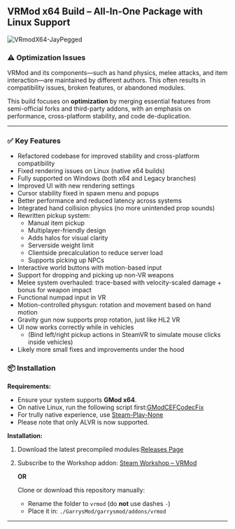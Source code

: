 ## **VRMod x64 Build – All-In-One Package with Linux Support**

![VRmodX64-JayPegged](https://github.com/user-attachments/assets/d08e80cd-b8e6-4348-b56d-70e2e79fa8a6)


### ⚠️ Optimization Issues

VRMod and its components—such as hand physics, melee attacks, and item interaction—are maintained by different authors. This often results in compatibility issues, broken features, or abandoned modules.

This build focuses on **optimization** by merging essential features from semi-official forks and third-party addons, with an emphasis on performance, cross-platform stability, and code de-duplication.

---

### ✅ Key Features

- Refactored codebase for improved stability and cross-platform compatibility  
- Fixed rendering issues on Linux (native x64 builds)  
- Fully supported on Windows (both x64 and Legacy branches)  
- Improved UI with new rendering settings  
- Cursor stability fixed in spawn menu and popups  
- Better performance and reduced latency across systems  
- Integrated hand collision physics (no more unintended prop sounds)  
- Rewritten pickup system:  
    - Manual item pickup  
    - Multiplayer-friendly design  
    - Adds halos for visual clarity
    - Serverside weight limit   
    - Clientside precalculation to reduce server load  
    - Supports picking up NPCs  
- Interactive world buttons with motion-based input  
- Support for dropping and picking up non-VR weapons  
- Melee system overhauled: trace-based with velocity-scaled damage + bonus for weapon impact  
- Functional numpad input in VR  
- Motion-controlled physgun: rotation and movement based on hand motion  
- Gravity gun now supports prop rotation, just like HL2 VR  
- UI now works correctly while in vehicles  
  - (Bind left/right pickup actions in SteamVR to simulate mouse clicks inside vehicles)  
- Likely more small fixes and improvements under the hood


### 📦 Installation

**Requirements:**

- Ensure your system supports **GMod x64**.
- On native Linux, run the following script first:[GModCEFCodecFix](https://github.com/solsticegamestudios/GModCEFCodecFix)
- For trully native experience, use [Steam-Play-None](https://github.com/Scrumplex/Steam-Play-None)
- Please note that only ALVR is now supported.

**Installation:**

1. Download the latest precompiled modules:[Releases Page](https://github.com/Abyss-c0re/vrmod-module-master/releases)
2. Subscribe to the Workshop addon:
   [Steam Workshop – VRMod](https://steamcommunity.com/sharedfiles/filedetails/?id=3442302711)

   **OR**

   Clone or download this repository manually:

   - Rename the folder to `vrmod` (do **not** use dashes `-`)
   - Place it in:
     `./GarrysMod/garrysmod/addons/vrmod`

---
